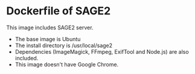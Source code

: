 # Dockerfile of SAGE2
This image includes SAGE2 server.
- The base image is Ubuntu
- The install directory is /usr/local/sage2
- Dependencies (ImageMagick, FFmpeg, ExifTool and Node.js) are also included.
- This image doesn't have Google Chrome.
